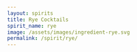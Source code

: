 ```yaml
---
layout: spirits
title: Rye Cocktails
spirit_name: rye
image: /assets/images/ingredient-rye.svg
permalink: /spirit/rye/
---
```

